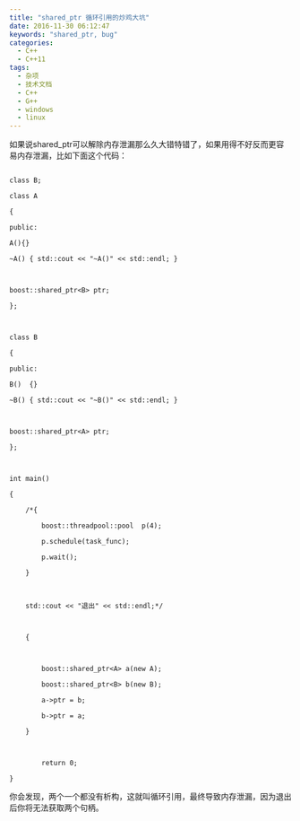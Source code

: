 ```yaml
---
title: "shared_ptr 循环引用的炒鸡大坑"
date: 2016-11-30 06:12:47
keywords: "shared_ptr, bug"
categories:
  - C++
  - C++11
tags:
  - 杂项
  - 技术文档
  - C++
  - G++
  - windows
  - linux
---
```


如果说shared_ptr可以解除内存泄漏那么久大错特错了，如果用得不好反而更容易内存泄漏，比如下面这个代码：



```

class B;

class A

{

public:

A(){}

~A() { std::cout << "~A()" << std::endl; }



boost::shared_ptr<B> ptr;

};



class B

{

public:

B()  {}

~B() { std::cout << "~B()" << std::endl; }



boost::shared_ptr<A> ptr;

};



int main()

{

    /*{

        boost::threadpool::pool  p(4);

        p.schedule(task_func);

        p.wait();

    }



    std::cout << "退出" << std::endl;*/



    {



        boost::shared_ptr<A> a(new A);

        boost::shared_ptr<B> b(new B);

        a->ptr = b;

        b->ptr = a;

    }

		

		return 0;

}

```



你会发现，两个一个都没有析构，这就叫循环引用，最终导致内存泄漏，因为退出后你将无法获取两个句柄。